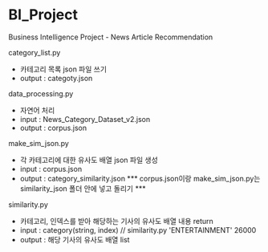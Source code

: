 # BI_Project
 Business Intelligence Project - News Article Recommendation

category_list.py
 - 카테고리 목록 json 파일 쓰기
 - output : categoty.json

data_processing.py
 - 자연어 처리
 - input : News_Category_Dataset_v2.json
 - output : corpus.json

make_sim_json.py
 - 각 카테고리에 대한 유사도 배열 json 파일 생성
 - input : corpus.json
 - output : category_similarity.json
*** corpus.json이랑 make_sim_json.py는 similarity_json 폴더 안에 넣고 돌리기 ***

similarity.py
 - 카테고리, 인덱스를 받아 해당하는 기사의 유사도 배열 내용 return
 - input : category(string, index) // similarity.py 'ENTERTAINMENT' 26000
 - output : 해당 기사의 유사도 배열 list